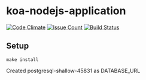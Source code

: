 # koa-nodejs-application

[![Code Climate](https://codeclimate.com/github/hexlet-boilerplates/koa-nodejs-application/badges/gpa.svg)](https://codeclimate.com/github/hexlet-boilerplates/koa-nodejs-application)
[![Issue Count](https://codeclimate.com/github/hexlet-boilerplates/koa-nodejs-application/badges/issue_count.svg)](https://codeclimate.com/github/hexlet-boilerplates/koa-nodejs-application)
[![Build Status](https://travis-ci.org/hexlet-boilerplates/koa-nodejs-application.svg?branch=master)](https://travis-ci.org/hexlet-boilerplates/koa-nodejs-application)

## Setup

```
make install
```

Created postgresql-shallow-45831 as DATABASE_URL
